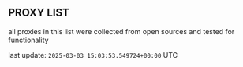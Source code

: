 ## PROXY LIST

all proxies in this list were collected from open sources and tested for functionality

last update: `2025-03-03 15:03:53.549724+00:00` UTC